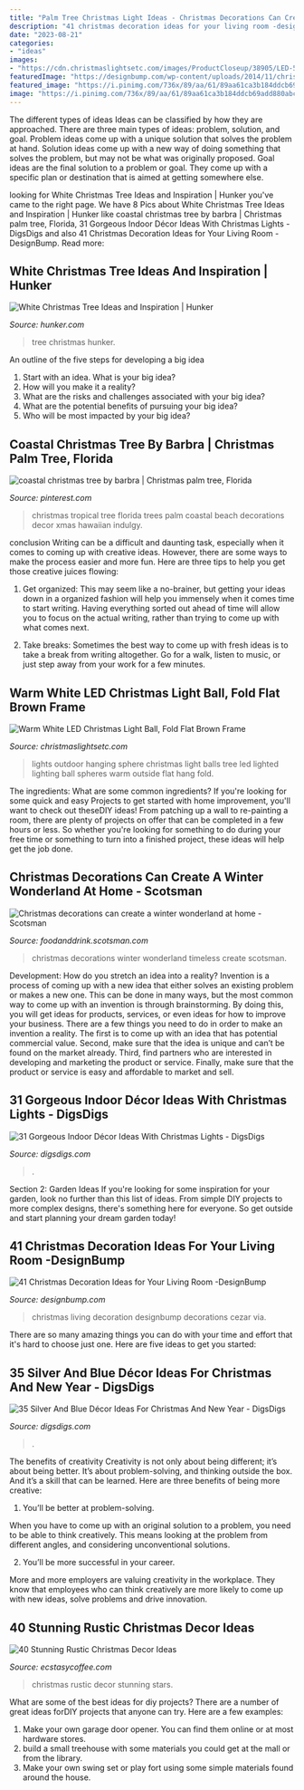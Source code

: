 ```yaml
---
title: "Palm Tree Christmas Light Ideas - Christmas Decorations Can Create A Winter Wonderland At Home"
description: "41 christmas decoration ideas for your living room -designbump"
date: "2023-08-21"
categories:
- "ideas"
images:
- "https://cdn.christmaslightsetc.com/images/ProductCloseup/38905/LED-5MM-Warm-White-Fold-Flat-Sphere-9015.jpg"
featuredImage: "https://designbump.com/wp-content/uploads/2014/11/christmas-decoration-living-room-ideas-001.jpg"
featured_image: "https://i.pinimg.com/736x/89/aa/61/89aa61ca3b184ddcb69add880abcafbe.jpg"
image: "https://i.pinimg.com/736x/89/aa/61/89aa61ca3b184ddcb69add880abcafbe.jpg"
---
```



The different types of ideas
Ideas can be classified by how they are approached. There are three main types of ideas: problem, solution, and goal. Problem ideas come up with a unique solution that solves the problem at hand. Solution ideas come up with a new way of doing something that solves the problem, but may not be what was originally proposed. Goal ideas are the final solution to a problem or goal. They come up with a specific plan or destination that is aimed at getting somewhere else.

	

		
looking for White Christmas Tree Ideas and Inspiration | Hunker you've came to the right page. We have 8 Pics about White Christmas Tree Ideas and Inspiration | Hunker like coastal christmas tree by barbra | Christmas palm tree, Florida, 31 Gorgeous Indoor Décor Ideas With Christmas Lights - DigsDigs and also 41 Christmas Decoration Ideas for Your Living Room -DesignBump. Read more:
		
    
## White Christmas Tree Ideas And Inspiration | Hunker

<img loading=lazy src="https://img.hunkercdn.com/640/clsd/8/24/56a2f903841c4d7a9d64fa1469edaa99.jpg" onerror="this.onerror=null;this.src='https://tse3.mm.bing.net/th?id=OIP.TgNqAX9qKGp8pnjuNHcD6AHaHa&amp;pid=15.1';" alt="White Christmas Tree Ideas and Inspiration | Hunker">

_Source: hunker.com_

>tree christmas hunker. 

	

An outline of the five steps for developing a big idea
1. Start with an idea. What is your big idea?
2. How will you make it a reality?
3. What are the risks and challenges associated with your big idea?
4. What are the potential benefits of pursuing your big idea?
5. Who will be most impacted by your big idea?

    
## Coastal Christmas Tree By Barbra | Christmas Palm Tree, Florida

<img loading=lazy src="https://i.pinimg.com/736x/89/aa/61/89aa61ca3b184ddcb69add880abcafbe.jpg" onerror="this.onerror=null;this.src='https://tse2.mm.bing.net/th?id=OIP.haQVyQCsb_9eAqO2WetdtgHaNK&amp;pid=15.1';" alt="coastal christmas tree by barbra | Christmas palm tree, Florida">

_Source: pinterest.com_

>christmas tropical tree florida trees palm coastal beach decorations decor xmas hawaiian indulgy. 

	

conclusion
Writing can be a difficult and daunting task, especially when it comes to coming up with creative ideas. However, there are some ways to make the process easier and more fun. Here are three tips to help you get those creative juices flowing:
1. Get organized: This may seem like a no-brainer, but getting your ideas down in a organized fashion will help you immensely when it comes time to start writing. Having everything sorted out ahead of time will allow you to focus on the actual writing, rather than trying to come up with what comes next.

2. Take breaks: Sometimes the best way to come up with fresh ideas is to take a break from writing altogether. Go for a walk, listen to music, or just step away from your work for a few minutes.

    
## Warm White LED Christmas Light Ball, Fold Flat Brown Frame

<img loading=lazy src="https://cdn.christmaslightsetc.com/images/ProductCloseup/38905/LED-5MM-Warm-White-Fold-Flat-Sphere-9015.jpg" onerror="this.onerror=null;this.src='https://tse2.mm.bing.net/th?id=OIP.WENOZVBplzyByjH97S_zkwHaHa&amp;pid=15.1';" alt="Warm White LED Christmas Light Ball, Fold Flat Brown Frame">

_Source: christmaslightsetc.com_

>lights outdoor hanging sphere christmas light balls tree led lighted lighting ball spheres warm outside flat hang fold. 

	

The ingredients: What are some common ingredients?
If you're looking for some quick and easy Projects to get started with home improvement, you'll want to check out theseDIY ideas! From patching up a wall to re-painting a room, there are plenty of projects on offer that can be completed in a few hours or less. So whether you're looking for something to do during your free time or something to turn into a finished project, these ideas will help get the job done.

    
## Christmas Decorations Can Create A Winter Wonderland At Home - Scotsman

<img loading=lazy src="http://foodanddrink.scotsman.com/wp-content/uploads/2016/11/dobbies-timeless.jpg" onerror="this.onerror=null;this.src='https://tse1.mm.bing.net/th?id=OIP.gmpCQGFdsLJ3gpvgU100fwHaKN&amp;pid=15.1';" alt="Christmas decorations can create a winter wonderland at home - Scotsman">

_Source: foodanddrink.scotsman.com_

>christmas decorations winter wonderland timeless create scotsman. 

	

Development: How do you stretch an idea into a reality?
Invention is a process of coming up with a new idea that either solves an existing problem or makes a new one. This can be done in many ways, but the most common way to come up with an invention is through brainstorming. By doing this, you will get ideas for products, services, or even ideas for how to improve your business.
There are a few things you need to do in order to make an invention a reality. The first is to come up with an idea that has potential commercial value. Second, make sure that the idea is unique and can’t be found on the market already. Third, find partners who are interested in developing and marketing the product or service. Finally, make sure that the product or service is easy and affordable to market and sell.

    
## 31 Gorgeous Indoor Décor Ideas With Christmas Lights - DigsDigs

<img loading=lazy src="https://www.digsdigs.com/photos/gorgeous-indoor-decor-ideas-with-christmas-lights-19-554x1002.jpg" onerror="this.onerror=null;this.src='https://tse1.mm.bing.net/th?id=OIP.DXf4JiynvEGxFqUFo_MYtQHaNZ&amp;pid=15.1';" alt="31 Gorgeous Indoor Décor Ideas With Christmas Lights - DigsDigs">

_Source: digsdigs.com_

>. 

	

Section 2: Garden Ideas
If you're looking for some inspiration for your garden, look no further than this list of ideas. From simple DIY projects to more complex designs, there's something here for everyone. So get outside and start planning your dream garden today!

    
## 41 Christmas Decoration Ideas For Your Living Room -DesignBump

<img loading=lazy src="https://designbump.com/wp-content/uploads/2014/11/christmas-decoration-living-room-ideas-001.jpg" onerror="this.onerror=null;this.src='https://tse3.mm.bing.net/th?id=OIP.Wk-hkHx37kHy583yuPLNkwHaKd&amp;pid=15.1';" alt="41 Christmas Decoration Ideas for Your Living Room -DesignBump">

_Source: designbump.com_

>christmas living decoration designbump decorations cezar via. 

	

There are so many amazing things you can do with your time and effort that it's hard to choose just one. Here are five ideas to get you started: 

    
## 35 Silver And Blue Décor Ideas For Christmas And New Year - DigsDigs

<img loading=lazy src="https://www.digsdigs.com/photos/charming-silver-and-blue-christmas-decor-ideas-33.jpg" onerror="this.onerror=null;this.src='https://tse1.mm.bing.net/th?id=OIP.KKsfDx-siswjPACuh1C80gHaLI&amp;pid=15.1';" alt="35 Silver And Blue Décor Ideas For Christmas And New Year - DigsDigs">

_Source: digsdigs.com_

>. 

	

The benefits of creativity
Creativity is not only about being different; it’s about being better. It’s about problem-solving, and thinking outside the box. And it’s a skill that can be learned. Here are three benefits of being more creative:
1. You’ll be better at problem-solving.

When you have to come up with an original solution to a problem, you need to be able to think creatively. This means looking at the problem from different angles, and considering unconventional solutions.

2. You’ll be more successful in your career.

More and more employers are valuing creativity in the workplace. They know that employees who can think creatively are more likely to come up with new ideas, solve problems and drive innovation.

    
## 40 Stunning Rustic Christmas Decor Ideas

<img loading=lazy src="https://i0.wp.com/www.ecstasycoffee.com/wp-content/uploads/2016/10/Stars-and-Twine-Candlelight.jpg?resize=550%2C820" onerror="this.onerror=null;this.src='https://tse4.mm.bing.net/th?id=OIP.LU_8NfC-QRv1LqhUPlSO-AHaLC&amp;pid=15.1';" alt="40 Stunning Rustic Christmas Decor Ideas">

_Source: ecstasycoffee.com_

>christmas rustic decor stunning stars. 

	

What are some of the best ideas for diy projects?
There are a number of great ideas forDIY projects that anyone can try. Here are a few examples: 
1. Make your own garage door opener. You can find them online or at most hardware stores.
2. build a small treehouse with some materials you could get at the mall or from the library.
3. Make your own swing set or play fort using some simple materials found around the house.

